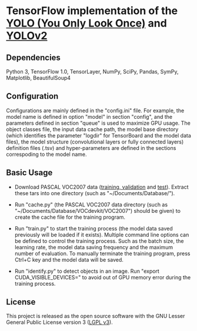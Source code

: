 # TensorFlow implementation of the [YOLO (You Only Look Once)](https://arxiv.org/pdf/1506.02640.pdf) and [YOLOv2](https://arxiv.org/pdf/1612.08242.pdf)

## Dependencies

Python 3, TensorFlow 1.0, TensorLayer, NumPy, SciPy, Pandas, SymPy, Matplotlib, BeautifulSoup4

## Configuration

Configurations are mainly defined in the "config.ini" file. For example, the model name is defined in option "model" in section "config", and the parameters defined in section "queue" is used to maximize GPU usage. The object classes file, the input data cache path, the model base directory (which identifies the parameter "logdir" for TensorBoard and the model data files), the model structure (convolutional layers or fully connected layers) definition files (.tsv) and hyper-parameters are defined in the sections correspoding to the model name.

## Basic Usage

- Download PASCAL VOC2007 data ([training, validation](http://host.robots.ox.ac.uk/pascal/VOC/voc2007/VOCtrainval_06-Nov-2007.tar) and [test](http://host.robots.ox.ac.uk/pascal/VOC/voc2007/VOCtest_06-Nov-2007.tar)). Extract these tars into one directory (such as "~/Documents/Database/").

- Run "cache.py" (the PASCAL VOC2007 data directory (such as "~/Documents/Database/VOCdevkit/VOC2007") should be given) to create the cache file for the training program.

- Run "train.py" to start the training process (the model data saved previously will be loaded if it exists). Multiple command line options can be defined to control the training process. Such as the batch size, the learning rate, the model data saving frequency and the maximum number of evaluation. To manually terminate the training program, press Ctrl+C key and the model data will be saved.

- Run "identify.py" to detect objects in an image. Run "export CUDA_VISIBLE_DEVICES=" to avoid out of GPU memory error during the training process.

## License

This project is released as the open source software with the GNU Lesser General Public License version 3 ([LGPL v3](http://www.gnu.org/licenses/lgpl-3.0.html)).
